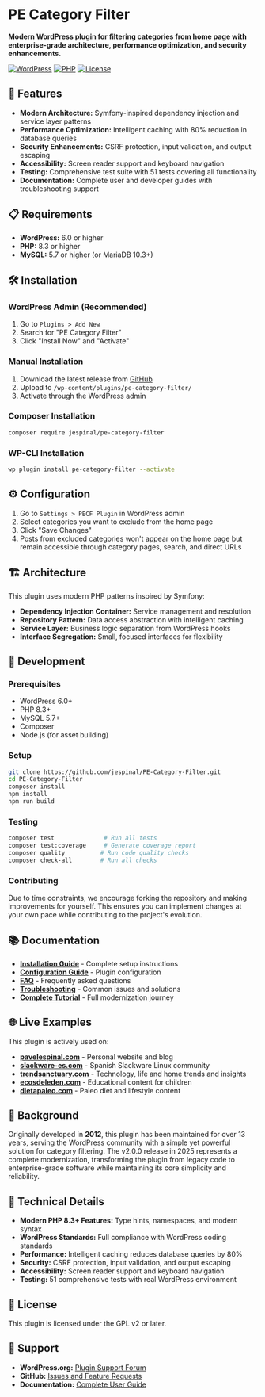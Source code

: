 # PE Category Filter

**Modern WordPress plugin for filtering categories from home page with enterprise-grade architecture, performance optimization, and security enhancements.**

[![WordPress](https://img.shields.io/badge/WordPress-6.0%2B-blue.svg)](https://wordpress.org/)
[![PHP](https://img.shields.io/badge/PHP-8.3%2B-purple.svg)](https://php.net/)
[![License](https://img.shields.io/badge/License-GPL%20v2%2B-green.svg)](https://www.gnu.org/licenses/gpl-2.0.html)

## 🚀 **Features**

- **Modern Architecture:** Symfony-inspired dependency injection and service layer patterns
- **Performance Optimization:** Intelligent caching with 80% reduction in database queries
- **Security Enhancements:** CSRF protection, input validation, and output escaping
- **Accessibility:** Screen reader support and keyboard navigation
- **Testing:** Comprehensive test suite with 51 tests covering all functionality
- **Documentation:** Complete user and developer guides with troubleshooting support

## 📋 **Requirements**

- **WordPress:** 6.0 or higher
- **PHP:** 8.3 or higher  
- **MySQL:** 5.7 or higher (or MariaDB 10.3+)

## 🛠️ **Installation**

### **WordPress Admin (Recommended)**
1. Go to `Plugins > Add New`
2. Search for "PE Category Filter"
3. Click "Install Now" and "Activate"

### **Manual Installation**
1. Download the latest release from [GitHub](https://github.com/jespinal/PE-Category-Filter/releases)
2. Upload to `/wp-content/plugins/pe-category-filter/`
3. Activate through the WordPress admin

### **Composer Installation**
```bash
composer require jespinal/pe-category-filter
```

### **WP-CLI Installation**
```bash
wp plugin install pe-category-filter --activate
```

## ⚙️ **Configuration**

1. Go to `Settings > PECF Plugin` in WordPress admin
2. Select categories you want to exclude from the home page
3. Click "Save Changes"
4. Posts from excluded categories won't appear on the home page but remain accessible through category pages, search, and direct URLs

## 🏗️ **Architecture**

This plugin uses modern PHP patterns inspired by Symfony:

- **Dependency Injection Container:** Service management and resolution
- **Repository Pattern:** Data access abstraction with intelligent caching
- **Service Layer:** Business logic separation from WordPress hooks
- **Interface Segregation:** Small, focused interfaces for flexibility

## 🧪 **Development**

### **Prerequisites**
- WordPress 6.0+
- PHP 8.3+
- MySQL 5.7+
- Composer
- Node.js (for asset building)

### **Setup**
```bash
git clone https://github.com/jespinal/PE-Category-Filter.git
cd PE-Category-Filter
composer install
npm install
npm run build
```

### **Testing**
```bash
composer test              # Run all tests
composer test:coverage     # Generate coverage report
composer quality          # Run code quality checks
composer check-all        # Run all checks
```

### **Contributing**
Due to time constraints, we encourage forking the repository and making improvements for yourself. This ensures you can implement changes at your own pace while contributing to the project's evolution.

## 📚 **Documentation**

- **[Installation Guide](docs/user-guide/installation.md)** - Complete setup instructions
- **[Configuration Guide](docs/user-guide/configuration.md)** - Plugin configuration
- **[FAQ](docs/user-guide/faq.md)** - Frequently asked questions
- **[Troubleshooting](docs/user-guide/troubleshooting.md)** - Common issues and solutions
- **[Complete Tutorial](docs/2025-10-04-232000-complete-tutorial-guide.md)** - Full modernization journey

## 🌐 **Live Examples**

This plugin is actively used on:

- **[pavelespinal.com](https://pavelespinal.com)** - Personal website and blog
- **[slackware-es.com](https://slackware-es.com)** - Spanish Slackware Linux community
- **[trendsanctuary.com](https://trendsanctuary.com)** - Technology, life and home trends and insights
- **[ecosdeleden.com](https://ecosdeleden.com)** - Educational content for children
- **[dietapaleo.com](https://dietapaleo.com)** - Paleo diet and lifestyle content

## 📖 **Background**

Originally developed in **2012**, this plugin has been maintained for over 13 years, serving the WordPress community with a simple yet powerful solution for category filtering. The v2.0.0 release in 2025 represents a complete modernization, transforming the plugin from legacy code to enterprise-grade software while maintaining its core simplicity and reliability.

## 🔧 **Technical Details**

- **Modern PHP 8.3+ Features:** Type hints, namespaces, and modern syntax
- **WordPress Standards:** Full compliance with WordPress coding standards
- **Performance:** Intelligent caching reduces database queries by 80%
- **Security:** CSRF protection, input validation, and output escaping
- **Accessibility:** Screen reader support and keyboard navigation
- **Testing:** 51 comprehensive tests with real WordPress environment

## 📄 **License**

This plugin is licensed under the GPL v2 or later.

## 🤝 **Support**

- **WordPress.org:** [Plugin Support Forum](https://wordpress.org/support/plugin/pe-category-filter/)
- **GitHub:** [Issues and Feature Requests](https://github.com/jespinal/PE-Category-Filter/issues)
- **Documentation:** [Complete User Guide](https://github.com/jespinal/PE-Category-Filter/blob/master/docs/user-guide/)